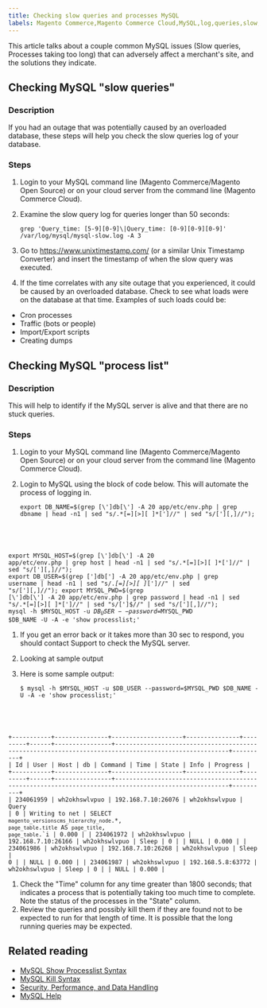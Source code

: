 ```yaml
---
title: Checking slow queries and processes MySQL 
labels: Magento Commerce,Magento Commerce Cloud,MySQL,log,queries,slow,troubleshooting
---
```


This article talks about a couple common MySQL issues (Slow queries, Processes taking too long) that can adversely affect a merchant's site, and the solutions they indicate.

## Checking MySQL "slow queries"

### Description

If you had an outage that was potentially caused by an overloaded database, these steps will help you check the slow queries log of your database.

### Steps

1. Login to your MySQL command line (Magento Commerce/Magento Open Source) or on your cloud server from the command line (Magento Commerce Cloud).
1. Examine the slow query log for queries longer than 50 seconds:
    
    <pre><code class="language-yaml">grep 'Query_time: [5-9][0-9]\|Query_time: [0-9][0-9][0-9]' /var/log/mysql/mysql-slow.log -A 3</code></pre>
    
    
1. Go to <https://www.unixtimestamp.com/> (or a similar Unix Timestamp Converter) and insert the timestamp of when the slow query was executed.
1. If the time correlates with any site outage that you experienced, it could be caused by an overloaded database.  Check to see what loads were on the database at that time. Examples of such loads could be:

* Cron processes
* Traffic (bots or people)
* Import/Export scripts
* Creating dumps

 

## Checking MySQL "process list"

### Description

This will help to identify if the MySQL server is alive and that there are no stuck queries.

### Steps

1. Login to your MySQL command line (Magento Commerce/Magento Open Source) or on your cloud server from the command line (Magento Commerce Cloud).
1. Login to MySQL using the block of code below. This will automate the process of logging in.
    
    <pre><code class="sql">export DB_NAME=$(grep [\']db[\'] -A 20 app/etc/env.php | grep dbname | head -n1 | sed "s/.*[=][>][ ]*[']//" | sed "s/['][,]//");
export MYSQL_HOST=$(grep [\']db[\'] -A 20 app/etc/env.php | grep host | head -n1 | sed "s/.*[=][>][ ]*[']//" | sed "s/['][,]//");
export DB_USER=$(grep [\']db[\'] -A 20 app/etc/env.php | grep username | head -n1 | sed "s/.*[=][>][ ]*[']//" | sed "s/['][,]//");
export MYSQL_PWD=$(grep [\']db[\'] -A 20 app/etc/env.php | grep password | head -n1 | sed "s/.*[=][>][ ]*[']//" | sed "s/[']$//" | sed "s/['][,]//");
mysql -h $MYSQL_HOST -u $DB_USER --password=$MYSQL_PWD $DB_NAME -U -A -e 'show processlist;'</code></pre>
    
    
1. If you get an error back or it takes more than 30 sec to respond, you should contact Support to check the MySQL server.
1. Looking at sample output

1. Here is some sample output:
    
    <pre><code class="sql">$ mysql -h $MYSQL_HOST -u $DB_USER --password=$MYSQL_PWD $DB_NAME -U -A -e 'show processlist;'
+-----------+---------------+--------------------+---------------+---------+------+----------------+------------------------------------------------------------------------------------------------------+----------+
| Id        | User          | Host               | db            | Command | Time | State          | Info                                                                                                 | Progress |
+-----------+---------------+--------------------+---------------+---------+------+----------------+------------------------------------------------------------------------------------------------------+----------+
| 234061959 | wh2okhswlvpuo | 192.168.7.10:26076 | wh2okhswlvpuo | Query   |    0 | Writing to net | SELECT `magento_versionscms_hierarchy_node`.*, `page_table`.`title` AS `page_title`, `page_table`.`i |    0.000 |
| 234061972 | wh2okhswlvpuo | 192.168.7.10:26166 | wh2okhswlvpuo | Sleep   |    0 |                | NULL                                                                                                 |    0.000 |
| 234061986 | wh2okhswlvpuo | 192.168.7.10:26268 | wh2okhswlvpuo | Sleep   |    0 |                | NULL                                                                                                 |    0.000 |
| 234061987 | wh2okhswlvpuo | 192.168.5.8:63772  | wh2okhswlvpuo | Sleep   |    0 |                | NULL                                                                                                 |    0.000 |
 </code></pre>
    
    
1. Check the "Time" column for any time greater than 1800 seconds; that indicates a process that is potentially taking too much time to complete. Note the status of the processes in the "State" column.
1. Review the queries and possibly kill them if they are found not to be expected to run for that length of time. It is possible that the long running queries may be expected.

 

## Related reading

* [MySQL Show Processlist Syntax](https://dev.mysql.com/doc/refman/8.0/en/show-processlist.html)
* [MySQL Kill Syntax](https://dev.mysql.com/doc/refman/8.0/en/kill.html)
* [Security, Performance, and Data Handling](https://devdocs.magento.com/guides/v2.3/ext-best-practices/extension-coding/security-performance-data-bp.html)
* [MySQL Help](https://devdocs.magento.com/guides/v2.3/install-gde/prereq/mysql.html)